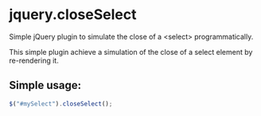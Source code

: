 jquery.closeSelect
==================

Simple jQuery plugin to simulate the close of a &lt;select> programmatically.


This simple plugin achieve a simulation of the close of a select element by re-rendering it.

Simple usage:
--------------------------------------

```javascript
$("#mySelect").closeSelect();
```
